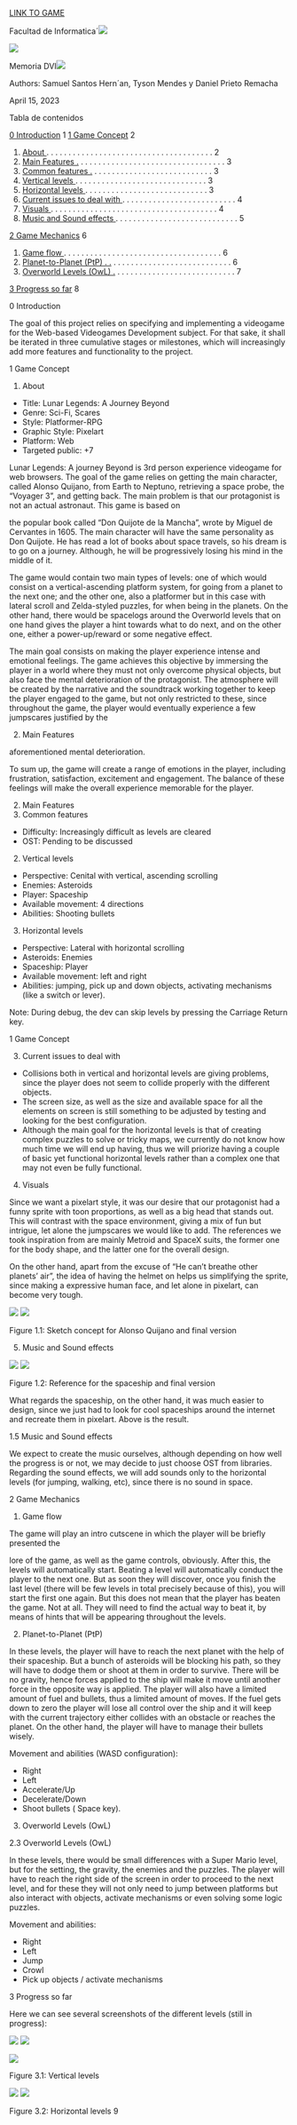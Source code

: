  [LINK TO GAME](https://tysonmdg.github.io/CodeChronicles.github.io/Index.html)
 
 Facultad de Informatica´![](README/Aspose.Words.d00c839d-a0ca-404c-9d85-918fd57013ac.001.png)

![](README/Aspose.Words.d00c839d-a0ca-404c-9d85-918fd57013ac.002.png)

Memoria DVI![](README/Aspose.Words.d00c839d-a0ca-404c-9d85-918fd57013ac.003.png)

Authors: Samuel Santos Hern´an, Tyson Mendes y Daniel Prieto Remacha

April 15, 2023

Tabla de contenidos

[0 Introduction](#_page2_x59.53_y84.19) 1 [1 Game Concept](#_page3_x119.06_y84.19) 2

1. [About ](#_page3_x119.06_y187.26). . . . . . . . . . . . . . . . . . . . . . . . . . . . . . . . . . . . . . 2
1. [Main Features .](#_page4_x59.53_y180.80) . . . . . . . . . . . . . . . . . . . . . . . . . . . . . . . . . 3
1. [Common features .](#_page4_x59.53_y218.31) . . . . . . . . . . . . . . . . . . . . . . . . . . . 3
1. [Vertical levels ](#_page4_x59.53_y317.96). . . . . . . . . . . . . . . . . . . . . . . . . . . . . . 3
1. [Horizontal levels ](#_page4_x59.53_y487.30). . . . . . . . . . . . . . . . . . . . . . . . . . . . 3
3. [Current issues to deal with ](#_page5_x119.06_y84.19). . . . . . . . . . . . . . . . . . . . . . . . . . 4
4. [Visuals ](#_page5_x119.06_y273.75). . . . . . . . . . . . . . . . . . . . . . . . . . . . . . . . . . . . . . 4
4. [Music and Sound effects ](#_page6_x59.53_y424.29). . . . . . . . . . . . . . . . . . . . . . . . . . . . 5

[2 Game Mechanics](#_page7_x119.06_y84.19) 6
 
1. [Game flow ](#_page7_x119.06_y186.80). . . . . . . . . . . . . . . . . . . . . . . . . . . . . . . . . . . . 6
1. [Planet-to-Planet (PtP) . .](#_page7_x119.06_y355.01) . . . . . . . . . . . . . . . . . . . . . . . . . . . 6
1. [Overworld Levels (OwL) .](#_page8_x59.53_y84.19) . . . . . . . . . . . . . . . . . . . . . . . . . . . 7

[3 Progress so far](#_page9_x119.06_y84.19) 8



<a name="_page2_x59.53_y84.19"></a>0 Introduction

The goal of this project relies on specifying and implementing a videogame for the Web-based Videogames Development subject. For that sake, it shall be iterated in three cumulative stages or milestones, which will increasingly add more features and functionality to the project.

1<a name="_page3_x119.06_y84.19"></a> Game Concept

1. About
- <a name="_page3_x119.06_y187.26"></a>Title: Lunar Legends: A Journey Beyond
- Genre: Sci-Fi, Scares
- Style: Platformer-RPG
- Graphic Style: Pixelart
- Platform: Web
- Targeted public: +7

Lunar Legends: A journey Beyond is 3rd person experience videogame for web browsers. The goal of the game relies on getting the main character, called Alonso Quijano, from Earth to Neptuno, retrieving a space probe, the “Voyager 3”, and getting back. The main problem is that our protagonist is not an actual astronaut. This game is based on

the popular book called “Don Quijote de la Mancha”, wrote by Miguel de Cervantes in 1605. The main character will have the same personality as Don Quijote. He has read a lot of books about space travels, so his dream is to go on a journey. Although, he will be progressively losing his mind in the middle of it.

The game would contain two main types of levels: one of which would consist on a vertical-ascending platform system, for going from a planet to the next one; and the other one, also a platformer but in this case with lateral scroll and Zelda-styled puzzles, for when being in the planets. On the other hand, there would be spacelogs around the Overworld levels that on one hand gives the player a hint towards what to do next, and on the other one, either a power-up/reward or some negative effect.

The main goal consists on making the player experience intense and emotional feelings. The game achieves this objective by immersing the player in a world where they must not only overcome physical objects, but also face the mental deterioration of the protagonist. The atmosphere will be created by the narrative and the soundtrack working together to keep the player engaged to the game, but not only restricted to these, since throughout the game, the player would eventually experience a few jumpscares justified by the

2. Main Features

aforementioned mental deterioration.

To sum up, the game will create a range of emotions in the player, including frustration, satisfaction, excitement and engagement. The balance of these feelings will make the overall experience memorable for the player.

2. Main<a name="_page4_x59.53_y180.80"></a> Features
1. Common<a name="_page4_x59.53_y218.31"></a> features
- Difficulty: Increasingly difficult as levels are cleared
- OST: Pending to be discussed
2. Vertical<a name="_page4_x59.53_y317.96"></a> levels
- Perspective: Cenital with vertical, ascending scrolling
- Enemies: Asteroids
- Player: Spaceship
- Available movement: 4 directions
- Abilities: Shooting bullets
3. Horizontal<a name="_page4_x59.53_y487.30"></a> levels
- Perspective: Lateral with horizontal scrolling
- Asteroids: Enemies
- Spaceship: Player
- Available movement: left and right
- Abilities: jumping, pick up and down objects, activating mechanisms (like a switch or lever).

Note: During debug, the dev can skip levels by pressing the Carriage Return key.

1 Game Concept

3. Current<a name="_page5_x119.06_y84.19"></a> issues to deal with
- Collisions both in vertical and horizontal levels are giving problems, since the player does not seem to collide properly with the different objects.
- The screen size, as well as the size and available space for all the elements on screen is still something to be adjusted by testing and looking for the best configuration.
- Although the main goal for the horizontal levels is that of creating complex puzzles to solve or tricky maps, we currently do not know how much time we will end up having, thus we will priorize having a couple of basic yet functional horizontal levels rather than a complex one that may not even be fully functional.
4. Visuals

<a name="_page5_x119.06_y273.75"></a>Since we want a pixelart style, it was our desire that our protagonist had a funny sprite with toon proportions, as well as a big head that stands out. This will contrast with the space environment, giving a mix of fun but intrigue, let alone the jumpscares we would like to add. The references we took inspiration from are mainly Metroid and SpaceX suits, the former one for the body shape, and the latter one for the overall design.

On the other hand, apart from the excuse of “He can’t breathe other planets’ air”, the idea of having the helmet on helps us simplifying the sprite, since making a expressive human face, and let alone in pixelart, can become very tough.

![](README/Aspose.Words.d00c839d-a0ca-404c-9d85-918fd57013ac.004.jpeg) ![](README/Aspose.Words.d00c839d-a0ca-404c-9d85-918fd57013ac.005.png)

Figure 1.1: Sketch concept for Alonso Quijano and final version

5. Music and Sound effects

![](README/Aspose.Words.d00c839d-a0ca-404c-9d85-918fd57013ac.006.png) ![](README/Aspose.Words.d00c839d-a0ca-404c-9d85-918fd57013ac.007.png)

Figure 1.2: Reference for the spaceship and final version

What regards the spaceship, on the other hand, it was much easier to design, since we just had to look for cool spaceships around the internet and recreate them in pixelart. Above is the result.

<a name="_page6_x59.53_y424.29"></a>1.5 Music and Sound effects

We expect to create the music ourselves, although depending on how well the progress is or not, we may decide to just choose OST from libraries. Regarding the sound effects, we will add sounds only to the horizontal levels (for jumping, walking, etc), since there is no sound in space.

<a name="_page7_x119.06_y84.19"></a>2 Game Mechanics

1. Game<a name="_page7_x119.06_y186.80"></a> flow

The game will play an intro cutscene in which the player will be briefly presented the

lore of the game, as well as the game controls, obviously. After this, the levels will automatically start. Beating a level will automatically conduct the player to the next one. But as soon they will discover, once you finish the last level (there will be few levels in total precisely because of this), you will start the first one again. But this does not mean that the player has beaten the game. Not at all. They will need to find the actual way to beat it, by means of hints that will be appearing throughout the levels.

2. Planet-to-Planet<a name="_page7_x119.06_y355.01"></a> (PtP)

In these levels, the player will have to reach the next planet with the help of their spaceship. But a bunch of asteroids will be blocking his path, so they will have to dodge them or shoot at them in order to survive. There will be no gravity, hence forces applied to the ship will make it move until another force in the opposite way is applied. The player will also have a limited amount of fuel and bullets, thus a limited amount of moves. If the fuel gets down to zero the player will lose all control over the ship and it will keep with the current trajectory either collides with an obstacle or reaches the planet. On the other hand, the player will have to manage their bullets wisely.

Movement and abilities (WASD configuration):

- Right
- Left
- Accelerate/Up
- Decelerate/Down
- Shoot bullets ( Space key).
3. Overworld Levels (OwL)

2\.3<a name="_page8_x59.53_y84.19"></a> Overworld Levels (OwL)

In these levels, there would be small differences with a Super Mario level, but for the setting, the gravity, the enemies and the puzzles. The player will have to reach the right side of the screen in order to proceed to the next level, and for these they will not only need to jump between platforms but also interact with objects, activate mechanisms or even solving some logic puzzles.

Movement and abilities:

- Right
- Left
- Jump
- Crowl
- Pick up objects / activate mechanisms

<a name="_page9_x119.06_y84.19"></a>3 Progress so far

Here we can see several screenshots of the different levels (still in progress):

![](README/Aspose.Words.d00c839d-a0ca-404c-9d85-918fd57013ac.008.jpeg) ![](README/Aspose.Words.d00c839d-a0ca-404c-9d85-918fd57013ac.009.jpeg)

![](README/Aspose.Words.d00c839d-a0ca-404c-9d85-918fd57013ac.010.jpeg)

Figure 3.1: Vertical levels

![](README/Aspose.Words.d00c839d-a0ca-404c-9d85-918fd57013ac.011.jpeg) ![](README/Aspose.Words.d00c839d-a0ca-404c-9d85-918fd57013ac.012.jpeg)

Figure 3.2: Horizontal levels
9
